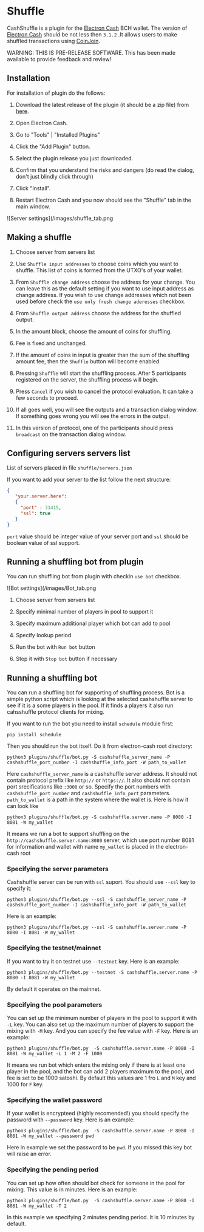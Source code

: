 # Shuffle

CashShuffle is a plugin for the [Electron Cash](https://electroncash.org/) BCH wallet. The version of [Electron Cash](https://electroncash.org/) should be not less then `3.1.2` .It allows users to make shuffled transactions using [CoinJoin](https://en.wikipedia.org/wiki/CoinJoin).

WARNING: THIS IS PRE-RELEASE SOFTWARE. This has been made available to provide feedback and review!

## Installation

For installation of plugin do the follows:

1. Download the latest release of the plugin (it should be a zip file) from [here](https://github.com/cashshuffle/cashshuffle-electron-cash-plugin/releases).

2. Open Electron Cash.

3. Go to "Tools" | "Installed Plugins"

4. Click the "Add Plugin" button.

5. Select the plugin release you just downloaded.

6. Confirm that you understand the risks and dangers (do read the dialog, don't just blindly click through)

7. Click "Install".

8. Restart Electron Cash and you now should see the "Shuffle" tab in the main window.

![Server settings](/images/shuffle_tab.png

## Making a shuffle

1. Choose server from servers list

3. Use `Shuffle input addresses` to choose coins which you want to shuffle. This list of coins is formed from  the UTXO's of your wallet.

4. From `Shuffle change address` choose the address for your change. You can leave this as the default setting if you want to use input address as change address. If you wish to use change addresses which not been used before check the `use only fresh change aderesses` checkbox.

5. From `Shuffle output address` choose the address for the shuffled output.

6. In the amount block, choose the amount of coins for shuffling.

7. Fee is fixed and unchanged.

8. If the amount of coins in input is greater than the sum of the shuffling amount fee, then the `Shuffle` button will become enabled

9. Pressing `Shuffle` will start the shuffling process. After 5 participants registered on the server, the shuffling process will begin.

10. Press `Cancel` if you wish to cancel the protocol evaluation. It can take a few seconds to proceed.

11. If all goes well, you will see the outputs and a transaction dialog window. If something goes wrong you will see the errors in the output.

12. In this version of protocol, one of the participants should press `broadcast` on the transaction dialog window.

## Configuring servers servers list

List of servers placed in file `shuffle/servers.json`

If you want to add your server to the list follow the next structure:

```json
{
   "your.server.here":
   {
     "port" : 31415,
     "ssl": true
   }
}
```

`port` value should be integer value of your server port and `ssl` should be boolean value of ssl support.

## Running a shuffling bot from plugin

You can run shuffling bot from plugin with checkin `use bot` checkbox.

![Bot settings](/images/Bot_tab.png

1. Choose server from servers list

2. Specify minimal number of players in pool to support it

3. Specify maximum additional player which bot can add to pool

4. Specify lookup period

5. Run the bot with `Run bot` button

6. Stop it with `Stop bot` button if necessary

## Running a shuffling bot

You can run a shuffling bot for supporting of shuffling process. Bot is a simple python script which is looking at the selected cashshuffle server to see if it is a some players in the pool. If it finds a players it also run cahsshuffle protocol clients for mixing.

If you want to run the bot you need to install `schedule` module first:

```
pip install schedule
```

Then you should run the bot itself. Do it from electron-cash root directory:

```
python3 plugins/shuffle/bot.py -S cashshuffle_server_name -P cashshuffle_port_number -I cashshuffle_info_port -W path_to_wallet
```

Here `cashshuffle_server_name` is a cashshuffle server address. It should not contain protocol prefix like `http://` or `https://`. It also should not contain port srecifications like `:3000` or so. Specify the port numbers with `cashshuffle_port_number` and `cashshuffle_info_port` parameters. `path_to_wallet` is a path in the system where the wallet is. Here is how it can look like

```
python3 plugins/shuffle/bot.py -S cashshuffle.server.name -P 8080 -I 8081 -W my_wallet
```

It means we run a bot to support shuffling on the `http://cashshuffle.server.name:8080` server, which use port number 8081 for information and wallet with name `my_wallet` is placed in the electron-cash root

### Specifying the server parameters

Cashshuffle server can be run with `ssl` suport. You should use `--ssl` key to specify it:

```
python3 plugins/shuffle/bot.py --ssl -S cashshuffle_server_name -P cashshuffle_port_number -I cashshuffle_info_port -W path_to_wallet
```

Here is an example:

```
python3 plugins/shuffle/bot.py --ssl -S cashshuffle.server.name -P 8080 -I 8081 -W my_wallet
```

### Specifying the testnet/mainnet

If you want to try it on testnet use `--testnet` key. Here is an example:

```
python3 plugins/shuffle/bot.py --testnet -S cashshuffle.server.name -P 8080 -I 8081 -W my_wallet
```

By default it operates on the mainnet.

### Specifying the pool parameters

You can set up the minimum number of players in the pool to support it with `-L` key. You can also set up the maximum number of players to support the mixing with `-M` key. And you can specify the fee value with `-F` key. Here is an example:  

```
python3 plugins/shuffle/bot.py  -S cashshuffle.server.name -P 8080 -I 8081 -W my_wallet -L 1 -M 2 -F 1000
```
It means we run bot which enters the mixing only if there is at least one player in the pool, and the bot can add 2 players maximum to the pool, and fee is set to be 1000 satoshi. By default this values are 1 fro `L` and `M` key and 1000 for `F` key.

### Specifying the wallet password

If your wallet is encrypteed (highly recomended!) you should specify the password with `--password` key. Here is an example:

```
python3 plugins/shuffle/bot.py  -S cashshuffle.server.name -P 8080 -I 8081 -W my_wallet --password pwd
```
Here in example we set the password to be `pwd`. If you missed this key bot will raise an error.

### Specifying the pending period

You can set up how often should bot check for someone in the pool for mixing. This value is in minutes. Here is an example:

```
python3 plugins/shuffle/bot.py  -S cashshuffle.server.name -P 8080 -I 8081 -W my_wallet -T 2
```

In this example we specifying 2 minutes pending period. It is 10 minutes by default.
